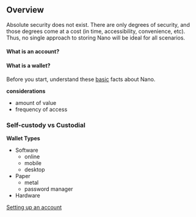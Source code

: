 ## Overview

Absolute security does not exist. There are only degrees of security, and those degrees come at a cost (in time, accessibility, convenience, etc). Thus, no single approach to storing Nano will be ideal for all scenarios.

#### What is an account?

#### What is a wallet?

Before you start, understand these <a href="/getting-started-users/basics">basic</a> facts about Nano.

**considerations**

- amount of value
- frequency of access

### Self-custody vs Custodial

**Wallet Types**

- Software
  - online
  - mobile
  - desktop
- Paper
  - metal
  - password manager
- Hardware

[Setting up an account](/getting-started-users/storing/setup)
